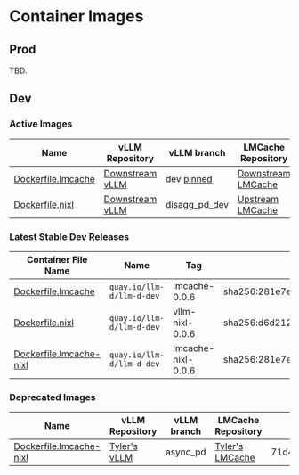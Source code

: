 # Container Images

## Prod

TBD.

## Dev

### Active Images

| Name | vLLM Repository | vLLM branch | LMCache Repository | LMCache branch | Description |
|-|-|-|-|-|-|
| [Dockerfile.lmcache](./Dockerfile.lmcache) | [Downstream vLLM](https://github.com/neuralmagic/vllm) | dev [pinned](https://github.com/neuralmagic/llm-d/blob/dev/Dockerfile.lmcache#L180) | [Downstream LMCache](https://github.com/neuralmagic/LMCache) | dev [pinned](https://github.com/neuralmagic/llm-d/blob/dev/Dockerfile.lmcache#L179) | KV Cache distribution/Offloading
| [Dockerfile.nixl](./Dockerfile.nixl) | [Downstream vLLM](https://github.com/neuralmagic/vllm) | disagg_pd_dev | [Upstream LMCache](https://github.com/LMCache/LMCache) | dev | P/D via NIXL connector


### Latest Stable Dev Releases

| Container File Name | Name | Tag | Digest
|-|-|-|-|
| [Dockerfile.lmcache](./Dockerfile.lmcache)| `quay.io/llm-d/llm-d-dev` | lmcache-0.0.6 | sha256:281e7ee67c8993d3f3f69ac27030fca3735be083056dd877b71861153d8da1e4 |
| [Dockerfile.nixl](./Dockerfile.nixl) | `quay.io/llm-d/llm-d-dev` | vllm-nixl-0.0.6 | sha256:d6d212de0d1dc0f6da9877eab21800f62d7dd32d825bae9bf1692c4f6e017109 |
| [Dockerfile.lmcache-nixl](./Dockerfile.lmcache-nixl)  | `quay.io/llm-d/llm-d-dev` |lmcache-nixl-0.0.6 | sha256:281e7ee67c8993d3f3f69ac27030fca3735be083056dd877b71861153d8da1e4 |


### Deprecated Images

| Name | vLLM Repository | vLLM branch | LMCache Repository | LMCache branch/commit |
|-|-|-|-|-|
| [Dockerfile.lmcache-nixl](./Dockerfile.lmcache-nixl) | [Tyler's vLLM](https://github.com/tlrmchlsmth/vllm) | async_pd |   [Tyler's LMCache](https://github.com/tlrmchlsmth/LMCache) | 71d41f0f9161b2d2362157d3c1bbf185e2d3a807
